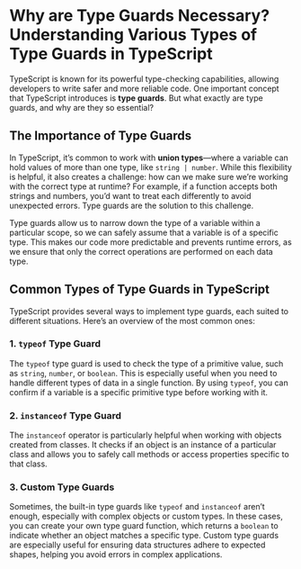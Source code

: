 # Why are Type Guards Necessary? Understanding Various Types of Type Guards in TypeScript

TypeScript is known for its powerful type-checking capabilities, allowing developers to write safer and more reliable code. One important concept that TypeScript introduces is **type guards**. But what exactly are type guards, and why are they so essential?

## The Importance of Type Guards

In TypeScript, it’s common to work with **union types**—where a variable can hold values of more than one type, like `string | number`. While this flexibility is helpful, it also creates a challenge: how can we make sure we’re working with the correct type at runtime? For example, if a function accepts both strings and numbers, you’d want to treat each differently to avoid unexpected errors. Type guards are the solution to this challenge.

Type guards allow us to narrow down the type of a variable within a particular scope, so we can safely assume that a variable is of a specific type. This makes our code more predictable and prevents runtime errors, as we ensure that only the correct operations are performed on each data type.

## Common Types of Type Guards in TypeScript

TypeScript provides several ways to implement type guards, each suited to different situations. Here’s an overview of the most common ones:

### 1. `typeof` Type Guard

The `typeof` type guard is used to check the type of a primitive value, such as `string`, `number`, or `boolean`. This is especially useful when you need to handle different types of data in a single function. By using `typeof`, you can confirm if a variable is a specific primitive type before working with it.

### 2. `instanceof` Type Guard

The `instanceof` operator is particularly helpful when working with objects created from classes. It checks if an object is an instance of a particular class and allows you to safely call methods or access properties specific to that class.

### 3. Custom Type Guards

Sometimes, the built-in type guards like `typeof` and `instanceof` aren’t enough, especially with complex objects or custom types. In these cases, you can create your own type guard function, which returns a `boolean` to indicate whether an object matches a specific type. Custom type guards are especially useful for ensuring data structures adhere to expected shapes, helping you avoid errors in complex applications.
